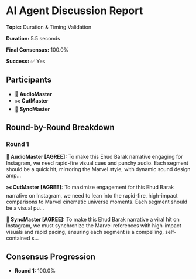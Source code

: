 # AI Agent Discussion Report

**Topic:** Duration & Timing Validation

**Duration:** 5.5 seconds

**Final Consensus:** 100.0%

**Success:** ✅ Yes

## Participants

- 🎵 **AudioMaster**
- ✂️ **CutMaster**
- 🎯 **SyncMaster**

## Round-by-Round Breakdown

### Round 1

**🎵 AudioMaster [AGREE]:** To make this Ehud Barak narrative engaging for Instagram, we need rapid-fire visual cues and punchy audio. Each segment should be a quick hit, mirroring the Marvel style, with dynamic sound design amp...

**✂️ CutMaster [AGREE]:** To maximize engagement for this Ehud Barak narrative on Instagram, we need to lean into the rapid-fire, high-impact comparisons to Marvel cinematic universe moments. Each segment should be a visual pu...

**🎯 SyncMaster [AGREE]:** To make this Ehud Barak narrative a viral hit on Instagram, we must synchronize the Marvel references with high-impact visuals and rapid pacing, ensuring each segment is a compelling, self-contained s...

## Consensus Progression

- **Round 1:** 100.0%
